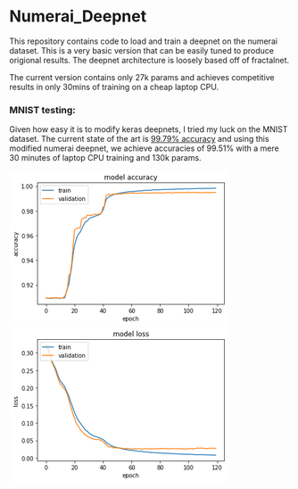 # Numerai_Deepnet

This repository contains code to load and train a deepnet on the numerai dataset. This is a very basic version that can be easily tuned to produce origional results. The deepnet architecture is loosely based off of fractalnet.

The current version contains only 27k params and achieves competitive results in only 30mins of training on a cheap laptop CPU.

### MNIST testing:

Given how easy it is to modify keras deepnets, I tried my luck on the MNIST dataset. The current state of the art is [99.79% accuracy](https://rodrigob.github.io/are_we_there_yet/build/classification_datasets_results.html) and using this modified numerai deepnet, we achieve accuracies of 99.51% with a mere 30 minutes of laptop CPU training and 130k params. 

![MNIST accuracy](https://github.com/Seanai-Higgins/Numerai_Deepnet/blob/master/Images/accuracy.png?raw=true)
![MNIST logloss](https://github.com/Seanai-Higgins/Numerai_Deepnet/blob/master/Images/loss.png?raw=true)
